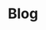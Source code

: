 ---
title: "Blog"
description: "This is meta description."
draft: false


# custom style
custom_class: "" 
custom_attributes: "" 
custom_css: ""
---